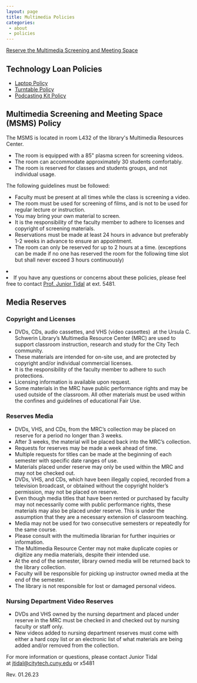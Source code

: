 ```yaml
---
layout: page
title: Multimedia Policies
categories:
 - about
 - policies
---
```

<p> <a href="https://citytech-cuny.libwizard.com/f/multimedia" style="text-decoration:underline;">Reserve the Multimedia Screening and Meeting Space</a></p>
<h2>Technology Loan Policies</h2>
<ul>
<li><a href="{{site.url}}about/policies/laptop.html">Laptop Policy</a></li>
<li><a href="{{site.url}}about/policies/multimedia/turntable.html">Turntable Policy</a></li>
<li><a href="{{site.url}}about/policies/multimedia/podcastkingKit.html">Podcasting Kit Policy</a></li>
</ul>
 
<h2>Multimedia Screening and Meeting Space (MSMS) Policy</h2>
<p>The MSMS is located in room L432 of the library's Multimedia Resources Center. 
<ul>
<li>The room is equipped with a 85" plasma screen for screening videos.</li>
<li>The room can accommodate approximately 30 students comfortably.</li>
<li class="findText">The room is reserved for classes and students groups, and not individual usage. </li>
</ul>
<p>The following guidelines must be followed:</p>
<ul>
<li>Faculty must be present at all times while the class is screening a video.</li>
<li>The room must be used for screening of films, and is not to be used for regular lecture or instruction.</li>
<li>You may bring your own material to screen.</li>
<li>It is the responsibility of the faculty member to adhere to licenses and copyright of screening materials.</li>
<li>Reservations must be made at least 24 hours in advance but preferably 1-2 weeks in advance to ensure an appointment.</li>
<li>The room can only be reserved for up to 2 hours at a time. (exceptions can be made if no one has reserved the room for the following time slot but shall never exceed 3 hours continuously)</li>
</ul>

<li class="findText" style="font-weight:bold;"></li>
<li>If you have any questions or concerns about these policies, please feel free to contact&nbsp;<a href="mailto:jtidal@citytech.cuny.edu">Prof. Junior Tidal</a>&nbsp;at ext. 5481.</li>
</ul>
<a name="reserves"></a>
<h2>Media Reserves</h2>
<h3>Copyright and Licenses</h3>
<ul>
<li>DVDs, CDs, audio cassettes, and VHS (video cassettes) &nbsp;at the Ursula C. Schwerin Library’s Multimedia Resource Center (MRC) are used to support classroom instruction, research and study for the City Tech community.</li>
<li>These materials are intended for on-site use, and are protected by copyright and/or individual commercial licenses.</li>
<li>It is the responsibility of the faculty member to adhere to such protections.</li> 
<li>Licensing information is available upon request.</li>
<li>Some materials in the MRC have public performance rights and may be used outside of the classroom. All other materials must be used within the confines and guidelines of educational Fair Use.</li>
</ul>

<h3>Reserves Media</h3>
<ul> 
<li>DVDs, VHS, and CDs, from the MRC’s collection may be placed on reserve for a period no longer than 3 weeks.</li> 
<li>After 3 weeks, the material will be placed back into the MRC’s collection.</li>
<li>Requests for reserves may be made a week ahead of time.</li>
<li>Multiple requests for titles can be made at the beginning of each semester with specific date ranges of use.</li>
<li>Materials placed under reserve may only be used within the MRC and may not be checked out.</li>
<li>DVDs, VHS, and CDs, which have been illegally copied, recorded from a television broadcast, or obtained without the copyright holder’s permission, may not be placed on reserve.</li>
<li>Even though media titles that have been rented or purchased by faculty may not necessarily come with public performance rights, these materials may also be placed under reserve. This is under the assumption that they are a necessary extension of classroom teaching.</li>
<li>Media may not be used for two consecutive semesters or repeatedly for the same course.</li> 
<li>Please consult with the multimedia librarian for further inquiries or information.</li> 
<li>The Multimedia Resource Center may not make duplicate copies or digitize any media materials, despite their intended use.</li> 
<li>At the end of the semester, library owned media will be returned back to the library collection.</li>
<li>Faculty will be responsible for picking up instructor owned media at the end of the semester.</li>
<li>The library is not responsible for lost or damaged personal videos.</li>
</ul>

<h3>Nursing Department Video Reserves</h3>
<ul>
<li>DVDs and VHS owned by the nursing department and placed under reserve in the MRC must be checked in and checked out by nursing faculty or staff only.</li>
<li>New videos added to nursing department reserves must come with either a hard copy list or an electronic list of what materials are being added and/or removed from the collection.</li>
</ul>

<p>For more information or questions, please contact Junior Tidal at&nbsp;<a href="mailto:jtidal@citytech.cuny.edu">jtidal@citytech.cuny.edu</a>&nbsp;or x5481</p>

<p>Rev. 01.26.23</p>
